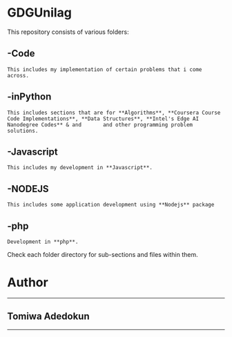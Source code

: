 # GDGUnilag
This repository consists of various folders:

## -Code
	This includes my implementation of certain problems that i come across.

## -inPython
	This includes sections that are for **Algorithms**, **Coursera Course Code Implementations**, **Data Structures**, **Intel's Edge AI Nanodegree Codes** & and 		and other programming problem solutions.

## -Javascript
	This includes my development in **Javascript**.

## -NODEJS
	This includes some application development using **Nodejs** package

## -php
	Development in **php**.


Check each folder directory for sub-sections and files within them.




# Author
---------------
## Tomiwa Adedokun
---------------
